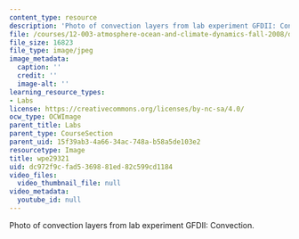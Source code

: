 ```yaml
---
content_type: resource
description: 'Photo of convection layers from lab experiment GFDII: Convection.'
file: /courses/12-003-atmosphere-ocean-and-climate-dynamics-fall-2008/dc972f9cfad5369881ed82c599cd1184_wpe29321.jpg
file_size: 16823
file_type: image/jpeg
image_metadata:
  caption: ''
  credit: ''
  image-alt: ''
learning_resource_types:
- Labs
license: https://creativecommons.org/licenses/by-nc-sa/4.0/
ocw_type: OCWImage
parent_title: Labs
parent_type: CourseSection
parent_uid: 15f39ab3-4a66-34ac-748a-b58a5de103e2
resourcetype: Image
title: wpe29321
uid: dc972f9c-fad5-3698-81ed-82c599cd1184
video_files:
  video_thumbnail_file: null
video_metadata:
  youtube_id: null
---
```

Photo of convection layers from lab experiment GFDII: Convection.